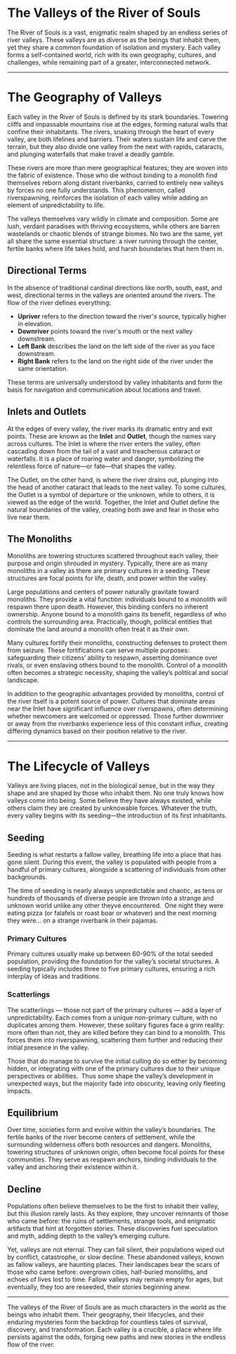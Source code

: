 # The Valleys of the River of Souls

The River of Souls is a vast, enigmatic realm shaped by an endless series of
river valleys. These valleys are as diverse as the beings that inhabit them, yet
they share a common foundation of isolation and mystery. Each valley forms a
self-contained world, rich with its own geography, cultures, and challenges,
while remaining part of a greater, interconnected network.

---

# **The Geography of Valleys**

Each valley in the River of Souls is defined by its stark boundaries. Towering
cliffs and impassable mountains rise at the edges, forming natural walls that
confine their inhabitants. The rivers, snaking through the heart of every
valley, are both lifelines and barriers. Their waters sustain life and carve the
terrain, but they also divide one valley from the next with rapids, cataracts,
and plunging waterfalls that make travel a deadly gamble.

These rivers are more than mere geographical features; they are woven into the
fabric of existence. Those who die without binding to a monolith find themselves
reborn along distant riverbanks, carried to entirely new valleys by forces no
one fully understands. This phenomenon, called riverspawning, reinforces the
isolation of each valley while adding an element of unpredictability to life.

The valleys themselves vary wildly in climate and composition. Some are lush,
verdant paradises with thriving ecosystems, while others are barren wastelands
or chaotic blends of strange biomes. No two are the same, yet all share the same
essential structure: a river running through the center, fertile banks where
life takes hold, and harsh boundaries that hem them in.

## Directional Terms

In the absence of traditional cardinal directions like north, south, east, and
west, directional terms in the valleys are oriented around the rivers. The flow
of the river defines everything:

- **Upriver** refers to the direction toward the river's source, typically
  higher in elevation.
- **Downriver** points toward the river's mouth or the next valley downstream.
- **Left Bank** describes the land on the left side of the river as you face
  downstream.
- **Right Bank** refers to the land on the right side of the river under the
  same orientation.

These terms are universally understood by valley inhabitants and form the basis
for navigation and communication about locations and travel.

## Inlets and Outlets

At the edges of every valley, the river marks its dramatic entry and exit
points. These are known as the **Inlet** and **Outlet**, though the names vary
across cultures. The Inlet is where the river enters the valley, often cascading
down from the tail of a vast and treacherous cataract or waterfalls. It is a
place of roaring water and danger, symbolizing the relentless force of nature—or
fate—that shapes the valley.

The Outlet, on the other hand, is where the river drains out, plunging into the
head of another cataract that leads to the next valley. To some cultures, the
Outlet is a symbol of departure or the unknown, while to others, it is viewed as
the edge of the world. Together, the Inlet and Outlet define the natural
boundaries of the valley, creating both awe and fear in those who live near
them.

## The Monoliths

Monoliths are towering structures scattered throughout each valley, their
purpose and origin shrouded in mystery. Typically, there are as many monoliths
in a valley as there are primary cultures in a seeding. These structures are
focal points for life, death, and power within the valley.

Large populations and centers of power naturally gravitate toward monoliths.
They provide a vital function: individuals bound to a monolith will respawn
there upon death. However, this binding confers no inherent ownership. Anyone
bound to a monolith gains its benefit, regardless of who controls the
surrounding area. Practically, though, political entities that dominate the land
around a monolith often treat it as their own.

Many cultures fortify their monoliths, constructing defenses to protect them
from seizure. These fortifications can serve multiple purposes: safeguarding
their citizens’ ability to respawn, asserting dominance over rivals, or even
enslaving others bound to the monolith. Control of a monolith often becomes a
strategic necessity, shaping the valley’s political and social landscape.

In addition to the geographic advantages provided by monoliths, control of the
river itself is a potent source of power. Cultures that dominate areas near the
Inlet have significant influence over riverspawns, often determining whether
newcomers are welcomed or oppressed. Those further downriver or away from the
riverbanks experience less of this constant influx, creating differing dynamics
based on their position relative to the river.

---

# **The Lifecycle of Valleys**

Valleys are living places, not in the biological sense, but in the way they
shape and are shaped by those who inhabit them. No one truly knows how valleys
come into being. Some believe they have always existed, while others claim they
are created by unknowable forces. Whatever the truth, every valley begins with
its seeding—the introduction of its first inhabitants.

## Seeding

Seeding is what restarts a fallow valley, breathing life into a place that has
gone silent. During this event, the valley is populated with people from a
handful of primary cultures, alongside a scattering of individuals from other
backgrounds.

The time of seeding is nearly always unpredictable and chaotic, as tens or
hundreds of thousands of diverse people are thrown into a strange and unknown
world unlike any other theyve encountered.  One night they were eating pizza (or
falafels or roast boar or whatever) and the next morning they were... on a
strange riverbank in their pajamas.

### Primary Cultures

Primary cultures usually make up between 60-90% of the total seeded population,
providing the foundation for the valley’s societal structures. A seeding
typically includes three to five primary cultures, ensuring a rich interplay of
ideas and traditions.

### Scatterlings

The scatterlings — those not part of the primary cultures — add a layer of
unpredictability. Each comes from a unique non-primary culture, with no
duplicates among them. However, these solitary figures face a grim reality: more
often than not, they are killed before they can bind to a monolith. This forces
them into riverspawning, scattering them further and reducing their initial
presence in the valley.

Those that do manage to survive the initial culling do so either by becoming
hidden, or integrating with one of the primary cultures due to their unique
perspectives or abilities.  Thus some shape the valley’s development in
unexpected ways, but the majority fade into obscurity, leaving only fleeting
impacts.

## Equilibrium

Over time, societies form and evolve within the valley’s boundaries. The fertile
banks of the river become centers of settlement, while the surrounding
wilderness offers both resources and dangers. Monoliths, towering structures of
unknown origin, often become focal points for these communities. They serve as
respawn anchors, binding individuals to the valley and anchoring their existence
within it.

## Decline

Populations often believe themselves to be the first to inhabit their valley,
but this illusion rarely lasts. As they explore, they uncover remnants of those
who came before: the ruins of settlements, strange tools, and enigmatic
artifacts that hint at forgotten stories. These discoveries fuel speculation and
myth, adding depth to the valley’s emerging culture.

Yet, valleys are not eternal. They can fall silent, their populations wiped out
by conflict, catastrophe, or slow decline. These abandoned valleys, known as
fallow valleys, are haunting places. Their landscapes bear the scars of those
who came before: overgrown cities, half-buried monoliths, and echoes of lives
lost to time. Fallow valleys may remain empty for ages, but eventually, they too
are reseeded, their stories beginning anew.

---

The valleys of the River of Souls are as much characters in the world as the
beings who inhabit them. Their geography, their lifecycles, and their enduring
mysteries form the backdrop for countless tales of survival, discovery, and
transformation. Each valley is a crucible, a place where life persists against
the odds, forging new paths and new stories in the endless flow of the river.
